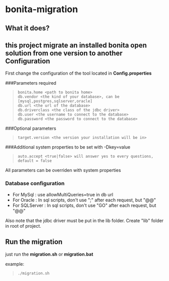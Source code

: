 bonita-migration
=================
What it does?
-------------
this project migrate an installed bonita open solution from one version to another
Configuration
--------------

First change the configuration of the tool located in **Config.properties**


###Parameters required
>     bonita.home <path to bonita home>
>     db.vendor <the kind of your database>, can be [mysql,postgres,sqlserver,oracle]
>     db.url <the url of the database>
>     db.driverclass <the class of the jdbc driver>
>     db.user <the username to connect to the database>
>     db.password <the password to connect to the database>

###Optional parameters
>     target.version <the version your installation will be in>

###Additional system properties 
to be set with -Dkey=value
>     auto.accept <true|false> will answer yes to every questions, default = false

All parameters can be overriden with system properties

### Database configuration
* For MySql : use allowMultiQueries=true in db url
* For Oracle :  In sql scripts, don't use ";" after each request, but "@@"
* For SQLServer :  In sql scripts, don't use "GO" after each request, but "@@"


Also note that the jdbc driver must be put in the lib folder. Create "lib" folder in root of project.

Run the migration
-----------------
just run the **migration.sh** or **migration.bat**

example:
>     ./migration.sh

